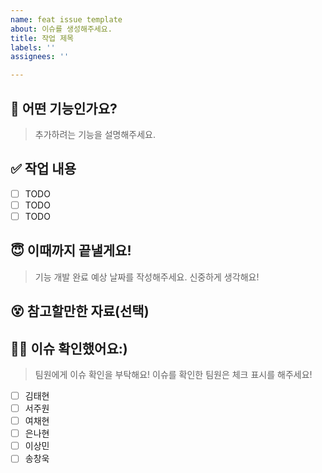 ```yaml
---
name: feat issue template
about: 이슈를 생성해주세요.
title: 작업 제목
labels: ''
assignees: ''

---
```


## 🥸 어떤 기능인가요?
  > 추가하려는 기능을 설명해주세요.

## ✅ 작업 내용
- [ ] TODO
- [ ] TODO
- [ ] TODO

## 😇 이때까지 끝낼게요!
  > 기능 개발 완료 예상 날짜를 작성해주세요. 신중하게 생각해요!

## 😵 참고할만한 자료(선택)

## 🙇‍♀️ 이슈 확인했어요:)
  > 팀원에게 이슈 확인을 부탁해요! 이슈를 확인한 팀원은 체크 표시를 해주세요!
- [ ] 김태현
- [ ] 서주원
- [ ] 여채현
- [ ] 은나현
- [ ] 이상민
- [ ] 송창욱
